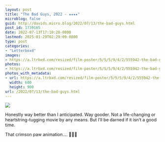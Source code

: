 ```yaml
---
layout: post
title: "The Bad Guys, 2022 - ★★★★"
microblog: false
guid: http://davids.micro.blog/2022/07/13/the-bad-guys.html
post_id: 1739165
date: 2022-07-13T17:10:28-0800
lastmod: 2025-01-29T02:29:09-0800
type: post
categories:
- "Letterboxd"
images:
- https://a.ltrbxd.com/resized/film-poster/5/5/5/9/4/2/555942-the-bad-guys-0-600-0-900-crop.jpg?v=2906964a11
photos:
- https://a.ltrbxd.com/resized/film-poster/5/5/5/9/4/2/555942-the-bad-guys-0-600-0-900-crop.jpg?v=2906964a11
photos_with_metadata:
- url: https://a.ltrbxd.com/resized/film-poster/5/5/5/9/4/2/555942-the-bad-guys-0-600-0-900-crop.jpg?v=2906964a11
  width: 600
  height: 900
url: /2022/07/13/the-bad-guys.html
---
```

<p><img src="https://a.ltrbxd.com/resized/film-poster/5/5/5/9/4/2/555942-the-bad-guys-0-600-0-900-crop.jpg?v=2906964a11"/></p> <p>Honestly way better than I anticipated. Way gooder. Not a life-changing or heartstring-tugging movie by any means. But I’ll be darned if it isn’t a good time.</p><p>That crimson paw animation…. 👨‍🍳💋</p>
